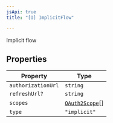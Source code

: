 ```yaml
---
jsApi: true
title: "[I] ImplicitFlow"

---
```

Implicit flow

## Properties

| Property | Type |
| ------ | ------ |
| `authorizationUrl` | `string` |
| `refreshUrl?` | `string` |
| `scopes` | [`OAuth2Scope`](OAuth2Scope.md)[] |
| `type` | `"implicit"` |
